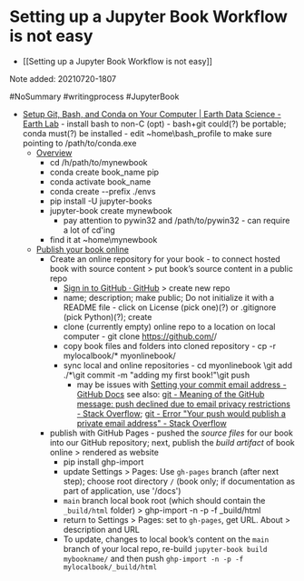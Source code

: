 # Setting up a Jupyter Book Workflow is not easy
- [[Setting up a Jupyter Book Workflow is not easy]]

Note added: 20210720-1807

#NoSummary #writingprocess #JupyterBook

- [Setup Git, Bash, and Conda on Your Computer | Earth Data Science - Earth Lab](https://www.earthdatascience.org/workshops/setup-earth-analytics-python/setup-git-bash-conda/) 
		- install bash to non-C (opt)
		- bash+git could(?) be portable; conda must(?) be installed
		- edit ~home\bash_profile to make sure pointing to /path/to/conda.exe 
	- [Overview](https://jupyterbook.org/start/overview.html) 
		- cd /h/path/to/mynewbook
		- conda create book_name pip
		- conda activate book_name
		- conda create --prefix ./envs
		- pip install -U jupyter-books
		- jupyter-book create mynewbook
			- pay attention to pywin32 and /path/to/pywin32 - can require a lot of cd'ing
		- find it at ~home\mynewbook
	- [Publish your book online](https://jupyterbook.org/start/publish.html)
		- Create an online repository for your book - to connect hosted book with source content > put book’s source content in a public repo
			- [Sign in to GitHub · GitHub](https://github.com/new) > create new repo
			- name; description; make public; Do not initialize it with a README file - click on License (pick one)(?) or .gitignore (pick Python)(?); create
			- clone (currently empty) online repo to a location on local computer - git clone https://github.com/<my-org>/<my-repository-name>
			- copy book files and folders into cloned repository - cp -r mylocalbook/* myonlinebook/
			- sync local and online repositories - cd myonlinebook \git add ./*\git commit -m "adding my first book!"\git push
				- may be issues with [Setting your commit email address - GitHub Docs](https://docs.github.com/en/github/setting-up-and-managing-your-github-user-account/managing-email-preferences/setting-your-commit-email-address) see also: [git - Meaning of the GitHub message: push declined due to email privacy restrictions - Stack Overflow](https://stackoverflow.com/questions/43378060/meaning-of-the-github-message-push-declined-due-to-email-privacy-restrictions); [git - Error "Your push would publish a private email address" - Stack Overflow](https://stackoverflow.com/questions/43863522/error-your-push-would-publish-a-private-email-address/51097104#51097104)
		- publish with GitHub Pages - pushed the _source files_ for our book into our GitHub repository; next, publish the _build artifact_ of book online > rendered as website
			- pip install ghp-import
			- update Settings > Pages: Use `gh-pages` branch (after next step); choose root directory `/` (book only; if documentation as part of application, use '/docs')
			- `main` branch local book root (which should contain the `_build/html` folder) > ghp-import -n -p -f _build/html
			- return to Settings > Pages: set to `gh-pages`, get URL.  About > description and URL
			- To update, changes to local book’s content on the `main` branch of your local repo, re-build `jupyter-book build mybookname/` and then push `ghp-import -n -p -f mylocalbook/_build/html`
